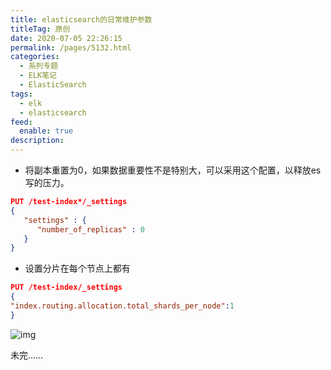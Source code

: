 ```yaml
---
title: elasticsearch的日常维护参数
titleTag: 原创
date: 2020-07-05 22:26:15
permalink: /pages/5132.html
categories: 
  - 系列专题
  - ELK笔记
  - ElasticSearch
tags: 
  - elk
  - elasticsearch
feed: 
  enable: true
description: 
---
```


- 将副本重置为0，如果数据重要性不是特别大，可以采用这个配置，以释放es写的压力。

```json
PUT /test-index*/_settings
{
   "settings" : {
      "number_of_replicas" : 0
   }
}
```

- 设置分片在每个节点上都有

```json
PUT /test-index/_settings
{
"index.routing.allocation.total_shards_per_node":1
}
```

![img](http://t.eryajf.net/imgs/2021/09/1fc07ae124700297.jpg)

未完……
